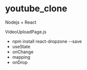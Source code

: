 # youtube_clone
Nodejs + React

VideoUploadPage.js
- npm install react-dropzone --save
- useState
- onChange
- mapping
- onDrop